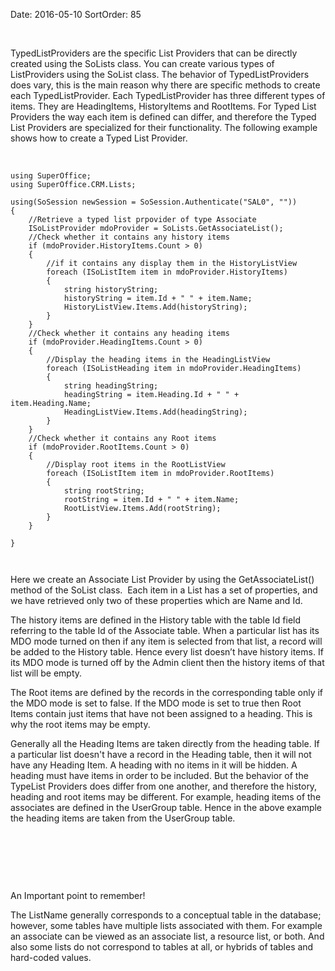 Date: 2016-05-10
SortOrder: 85

 

TypedListProviders are the specific List Providers that can be directly created using the SoLists class. You can create various types of ListProviders using the SoList class. The behavior of TypedListProviders does vary, this is the main reason why there are specific methods to create each TypedListProvider. Each TypedListProvider has three different types of items. They are HeadingItems, HistoryItems and RootItems. For Typed List Providers the way each item is defined can differ, and therefore the Typed List Providers are specialized for their functionality. The following example shows how to create a Typed List Provider.

 

```
using SuperOffice;
using SuperOffice.CRM.Lists;
 
using(SoSession newSession = SoSession.Authenticate("SAL0", ""))
{
    //Retrieve a typed list prpovider of type Associate
    ISoListProvider mdoProvider = SoLists.GetAssociateList();
    //Check whether it contains any history items
    if (mdoProvider.HistoryItems.Count > 0)
    {
        //if it contains any display them in the HistoryListView
        foreach (ISoListItem item in mdoProvider.HistoryItems)
        {
            string historyString;
            historyString = item.Id + " " + item.Name;
            HistoryListView.Items.Add(historyString);
        }
    }
    //Check whether it contains any heading items
    if (mdoProvider.HeadingItems.Count > 0)
    {
        //Display the heading items in the HeadingListView
        foreach (ISoListHeading item in mdoProvider.HeadingItems)
        {
            string headingString;
            headingString = item.Heading.Id + " " +
item.Heading.Name;
            HeadingListView.Items.Add(headingString);
        }
    }
    //Check whether it contains any Root items
    if (mdoProvider.RootItems.Count > 0)
    {
        //Display root items in the RootListView
        foreach (ISoListItem item in mdoProvider.RootItems)
        {
            string rootString;
            rootString = item.Id + " " + item.Name;
            RootListView.Items.Add(rootString);
        }
    }
 
}

 
```

Here we create an Associate List Provider by using the GetAssociateList() method of the SoList class.  Each item in a List has a set of properties, and we have retrieved only two of these properties which are Name and Id.

The history items are defined in the History table with the table Id field referring to the table Id of the Associate table. When a particular list has its MDO mode turned on then if any item is selected from that list, a record will be added to the History table. Hence every list doesn’t have history items. If its MDO mode is turned off by the Admin client then the history items of that list will be empty.

The Root items are defined by the records in the corresponding table only if the MDO mode is set to false. If the MDO mode is set to true then Root Items contain just items that have not been assigned to a heading. This is why the root items may be empty.

Generally all the Heading Items are taken directly from the heading table. If a particular list doesn't have a record in the Heading table, then it will not have any Heading Item. A heading with no items in it will be hidden. A heading must have items in order to be included. But the behavior of the TypeList Providers does differ from one another, and therefore the history, heading and root items may be different. For example, heading items of the associates are defined in the UserGroup table. Hence in the above example the heading items are taken from the UserGroup table. 

 

 

 

An Important point to remember!

The ListName generally corresponds to a conceptual table in the database; however, some tables have multiple lists associated with them. For example an associate can be viewed as an associate list, a resource list, or both. And also some lists do not correspond to tables at all, or hybrids of tables and hard-coded values.
